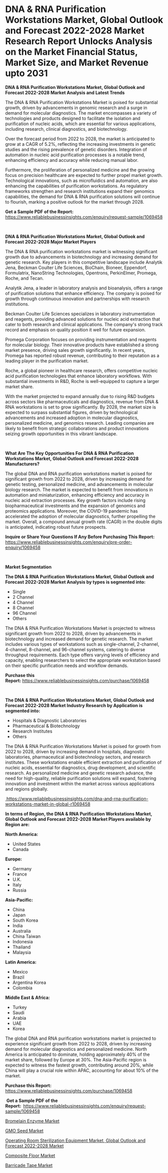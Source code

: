 <p><h1>DNA & RNA Purification Workstations Market, Global Outlook and Forecast 2022-2028 Market Research Report Unlocks Analysis on the Market Financial Status, Market Size, and Market Revenue upto 2031</h1></p><p><strong>DNA & RNA Purification Workstations Market, Global Outlook and Forecast 2022-2028 Market Analysis and Latest Trends</strong></p>
<p><p>The DNA & RNA Purification Workstations Market is poised for substantial growth, driven by advancements in genomic research and a surge in demand for molecular diagnostics. The market encompasses a variety of technologies and products designed to facilitate the isolation and purification of nucleic acids, which are essential for various applications, including research, clinical diagnostics, and biotechnology. </p><p>Over the forecast period from 2022 to 2028, the market is anticipated to grow at a CAGR of 5.2%, reflecting the increasing investments in genetic studies and the rising prevalence of genetic disorders. Integration of automation in nucleic acid purification processes is a notable trend, enhancing efficiency and accuracy while reducing manual labor. </p><p>Furthermore, the proliferation of personalized medicine and the growing focus on precision healthcare are expected to further propel market growth. Technological innovations, such as microfluidics and automation, are also enhancing the capabilities of purification workstations. As regulatory frameworks strengthen and research institutions expand their genomics capabilities, the demand for DNA & RNA purification solutions will continue to flourish, marking a positive outlook for the market through 2028.</p></p>
<p><strong>Get a Sample PDF of the Report:&nbsp;</strong> <a href="https://www.reliablebusinessinsights.com/enquiry/request-sample/1069458?utm_campaign=96&utm_medium=2&utm_source=Github&utm_content=ia&utm_term=25122024&utm_id=dna-rna-purification-workstations-market-global-outlook-and-forecast-2022-2028">https://www.reliablebusinessinsights.com/enquiry/request-sample/1069458</a></p>
<p>&nbsp;</p>
<p><strong>DNA & RNA Purification Workstations Market, Global Outlook and Forecast 2022-2028 Major Market Players</strong></p>
<p><p>The DNA & RNA purification workstations market is witnessing significant growth due to advancements in biotechnology and increasing demand for genetic research. Key players in this competitive landscape include Analytik Jena, Beckman Coulter Life Sciences, BioChain, Bioneer, Eppendorf, Formulatrix, NanoString Technologies, Opentrons, PerkinElmer, Promega, Roche, and Tecan.</p><p>Analytik Jena, a leader in laboratory analysis and bioanalysis, offers a range of purification solutions that enhance efficiency. The company is poised for growth through continuous innovation and partnerships with research institutions. </p><p>Beckman Coulter Life Sciences specializes in laboratory instrumentation and reagents, providing advanced solutions for nucleic acid extraction that cater to both research and clinical applications. The company's strong track record and emphasis on quality position it well for future expansion.</p><p>Promega Corporation focuses on providing instrumentation and reagents for molecular biology. Their innovative products have established a strong market presence, driving sales growth significantly. In recent years, Promega has reported robust revenue, contributing to their reputation as a leading player in the purification market.</p><p>Roche, a global pioneer in healthcare research, offers competitive nucleic acid purification technologies that enhance laboratory workflows. With substantial investments in R&D, Roche is well-equipped to capture a larger market share.</p><p>With the market projected to expand annually due to rising R&D budgets across sectors like pharmaceuticals and diagnostics, revenue from DNA & RNA workstations is set to grow significantly. By 2028, the market size is expected to surpass substantial figures, driven by technological advancements and increased adoption in molecular diagnostics, personalized medicine, and genomics research. Leading companies are likely to benefit from strategic collaborations and product innovations seizing growth opportunities in this vibrant landscape.</p></p>
<p>&nbsp;</p>
<p><strong>What Are The Key Opportunities For DNA & RNA Purification Workstations Market, Global Outlook and Forecast 2022-2028 Manufacturers?</strong></p>
<p><p>The global DNA and RNA purification workstations market is poised for significant growth from 2022 to 2028, driven by increasing demand for genetic testing, personalized medicine, and advancements in molecular biology research. The market is expected to benefit from innovations in automation and miniaturization, enhancing efficiency and accuracy in nucleic acid extraction processes. Key growth factors include rising biopharmaceutical investments and the expansion of genomics and proteomics applications. Moreover, the COVID-19 pandemic has accelerated the adoption of molecular diagnostics, further propelling the market. Overall, a compound annual growth rate (CAGR) in the double digits is anticipated, indicating robust future prospects.</p></p>
<p><strong>Inquire or Share Your Questions If Any Before Purchasing This Report:</strong> <a href="https://www.reliablebusinessinsights.com/enquiry/pre-order-enquiry/1069458?utm_campaign=96&utm_medium=2&utm_source=Github&utm_content=ia&utm_term=25122024&utm_id=dna-rna-purification-workstations-market-global-outlook-and-forecast-2022-2028">https://www.reliablebusinessinsights.com/enquiry/pre-order-enquiry/1069458</a></p>
<p>&nbsp;</p>
<p><strong>Market Segmentation</strong></p>
<p><strong>The DNA & RNA Purification Workstations Market, Global Outlook and Forecast 2022-2028 Market Analysis by types is segmented into:</strong></p>
<p><ul><li>Single</li><li>2 Channel</li><li>4 Channel</li><li>8 Channel</li><li>96 Channel</li><li>Others</li></ul></p>
<p><p>The DNA & RNA Purification Workstations Market is projected to witness significant growth from 2022 to 2028, driven by advancements in biotechnology and increased demand for genetic research. The market includes various types of workstations such as single-channel, 2-channel, 4-channel, 8-channel, and 96-channel systems, catering to diverse throughput requirements. Each type offers varying levels of efficiency and capacity, enabling researchers to select the appropriate workstation based on their specific purification needs and workflow demands.</p></p>
<p><strong>Purchase this Report:&nbsp;</strong><a href="https://www.reliablebusinessinsights.com/purchase/1069458?utm_campaign=96&utm_medium=2&utm_source=Github&utm_content=ia&utm_term=25122024&utm_id=dna-rna-purification-workstations-market-global-outlook-and-forecast-2022-2028">https://www.reliablebusinessinsights.com/purchase/1069458</a></p>
<p>&nbsp;</p>
<p><strong>The DNA & RNA Purification Workstations Market, Global Outlook and Forecast 2022-2028 Market Industry Research by Application is segmented into:</strong></p>
<p><ul><li>Hospitals & Diagnostic Laboratories</li><li>Pharmaceutical & Biotechnology</li><li>Research Institutes</li><li>Others</li></ul></p>
<p><p>The DNA & RNA Purification Workstations Market is poised for growth from 2022 to 2028, driven by increasing demand in hospitals, diagnostic laboratories, pharmaceutical and biotechnology sectors, and research institutes. These workstations enable efficient extraction and purification of nucleic acids, essential for diagnostics, drug development, and scientific research. As personalized medicine and genetic research advance, the need for high-quality, reliable purification solutions will expand, fostering innovation and investment within the market across various applications and regions globally.</p></p>
<p><a href="https://www.reliablebusinessinsights.com/dna-and-rna-purification-workstations-market-in-global-r1069458?utm_campaign=96&utm_medium=2&utm_source=Github&utm_content=ia&utm_term=25122024&utm_id=dna-rna-purification-workstations-market-global-outlook-and-forecast-2022-2028">&nbsp;https://www.reliablebusinessinsights.com/dna-and-rna-purification-workstations-market-in-global-r1069458</a></p>
<p><strong>In terms of Region, the DNA & RNA Purification Workstations Market, Global Outlook and Forecast 2022-2028 Market Players available by Region are:</strong></p>
<p>
    <p> <strong> North America: </strong>
        <ul>
            <li>United States</li>
            <li>Canada</li>
        </ul>
        </p> 
    <p> <strong> Europe: </strong>
        <ul>
            <li>Germany</li>
            <li>France</li>
            <li>U.K.</li>
            <li>Italy</li>
            <li>Russia</li>
        </ul>
        </p> 
    <p> <strong> Asia-Pacific: </strong>
        <ul>
            <li>China</li>
            <li>Japan</li>
            <li>South Korea</li>
            <li>India</li>
            <li>Australia</li>
            <li>China Taiwan</li>
            <li>Indonesia</li>
            <li>Thailand</li>
            <li>Malaysia</li>
        </ul>
        </p> 
    <p> <strong> Latin America: </strong>
        <ul>
            <li>Mexico</li>
            <li>Brazil</li>
            <li>Argentina Korea</li>
            <li>Colombia</li>
        </ul>
        </p> 
    <p> <strong> Middle East & Africa: </strong>
        <ul>
            <li>Turkey</li>
            <li>Saudi</li>
            <li>Arabia</li>
            <li>UAE</li>
            <li>Korea</li>
        </ul>
    </p>
    </p>
<p><p>The global DNA and RNA purification workstations market is projected to experience significant growth from 2022 to 2028, driven by increasing demand for molecular diagnostics and personalized medicine. North America is anticipated to dominate, holding approximately 40% of the market share, followed by Europe at 30%. The Asia-Pacific region is expected to witness the fastest growth, contributing around 20%, while China will play a crucial role within APAC, accounting for about 10% of the market.</p></p>
<p><strong>Purchase this Report: </strong><a href="https://www.reliablebusinessinsights.com/purchase/1069458?utm_campaign=96&utm_medium=2&utm_source=Github&utm_content=ia&utm_term=25122024&utm_id=dna-rna-purification-workstations-market-global-outlook-and-forecast-2022-2028">https://www.reliablebusinessinsights.com/purchase/1069458</a></p>
<p>&nbsp;<strong>Get a Sample PDF of the Report:&nbsp;&nbsp;</strong><a href="https://www.reliablebusinessinsights.com/enquiry/request-sample/1069458?utm_campaign=96&utm_medium=2&utm_source=Github&utm_content=ia&utm_term=25122024&utm_id=dna-rna-purification-workstations-market-global-outlook-and-forecast-2022-2028">https://www.reliablebusinessinsights.com/enquiry/request-sample/1069458</a></p>
<p><strong></strong></p>
<p><p><a href="https://www.linkedin.com/pulse/whats-driving-bromelain-enzyme-market-2024-2031-forecast-wpaaf?utm_campaign=96&utm_medium=2&utm_source=Github&utm_content=ia&utm_term=25122024&utm_id=dna-rna-purification-workstations-market-global-outlook-and-forecast-2022-2028">Bromelain Enzyme Market</a></p><p><a href="https://www.linkedin.com/pulse/gmo-seed-market-size-global-industry-analysis-growth-trends-k7smc?utm_campaign=96&utm_medium=2&utm_source=Github&utm_content=ia&utm_term=25122024&utm_id=dna-rna-purification-workstations-market-global-outlook-and-forecast-2022-2028">GMO Seed Market</a></p><p><a href="https://github.com/wwwkeltoum/Market-Research-Report-List-5/blob/main/operating-room-sterilization-equipment-market-global-outlook-and-forecast-2022-2028-market.md?utm_campaign=96&utm_medium=2&utm_source=Github&utm_content=ia&utm_term=25122024&utm_id=dna-rna-purification-workstations-market-global-outlook-and-forecast-2022-2028">Operating Room Sterilization Equipment Market, Global Outlook and Forecast 2022-2028 Market</a></p><p><a href="https://www.linkedin.com/pulse/analyzing-hashub-gbd8f?utm_campaign=96&utm_medium=2&utm_source=Github&utm_content=ia&utm_term=25122024&utm_id=dna-rna-purification-workstations-market-global-outlook-and-forecast-2022-2028">Composite Floor Market</a></p><p><a href="https://www.linkedin.com/pulse/a-mkt-nova-vc8zf?utm_campaign=96&utm_medium=2&utm_source=Github&utm_content=ia&utm_term=25122024&utm_id=dna-rna-purification-workstations-market-global-outlook-and-forecast-2022-2028">Barricade Tape Market</a></p></p>